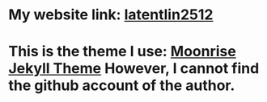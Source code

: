 # My website link: [latentlin2512](https://latentlin2512.github.io/)
# This is the theme I use: [Moonrise Jekyll Theme](https://TolgaTatli.github.io/Moonrise) However, I cannot find the github account of the author.
